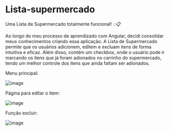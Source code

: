# Lista-supermercado

Uma Lista de Supermercado totalmente funcional! 💡📋

Ao longo do meu processo de aprendizado com Angular, decidi consolidar meus conhecimentos criando essa aplicação. A Lista de Supermercado permite que os usuários adicionem, 
editem e excluam itens de forma intuitiva e eficaz. Além disso, contém um checkbox, onde o usuário pode ir marcando os itens que já foram adionados no carrinho do supermercado, tendo um melhor controle dos itens que ainda faltam ser adionados.

Menu principal:

![image](https://github.com/KarlaRoberta/Lista--supermercado/assets/96659292/1841dde7-3505-49f2-a009-3bfabba39951)


Página para editar o item:

![image](https://github.com/KarlaRoberta/Lista--supermercado/assets/96659292/f31713f2-8ddf-40fd-83c2-4cd84c109005)


Função excluir:

![image](https://github.com/KarlaRoberta/Lista--supermercado/assets/96659292/15e84ca1-7a5a-4730-94b7-ea47bb42e119)

